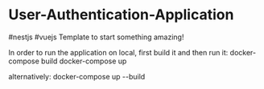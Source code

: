 # User-Authentication-Application
#nestjs #vuejs
Template to start something amazing!

In order to run the application on local, first build it and then run it:
docker-compose build
docker-compose up

alternatively:
docker-compose up --build
